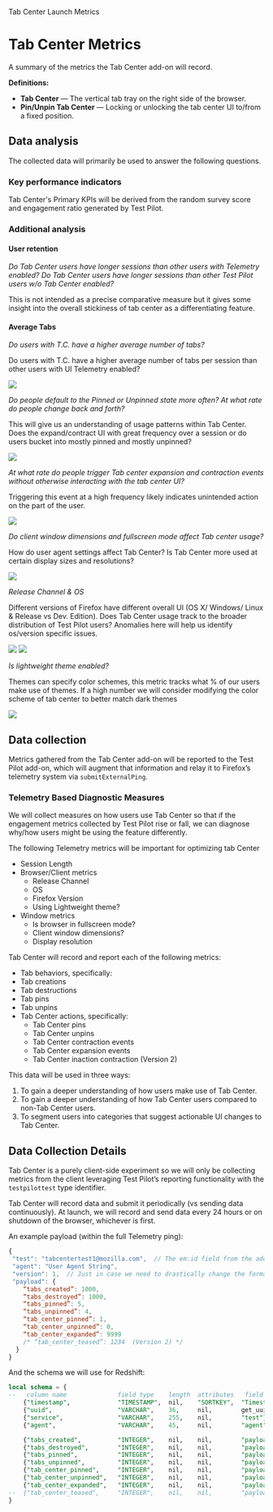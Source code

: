 Tab Center Launch Metrics

# Tab Center Metrics

A summary of the metrics the Tab Center add-on will record.

**Definitions:**

- **Tab Center** — The vertical tab tray on the right side of the browser.
- **Pin/Unpin Tab Center** — Locking or unlocking the tab center UI to/from a fixed position.

## Data analysis

The collected data will primarily be used to answer the following questions.

### Key performance indicators

Tab Center's Primary KPIs will be derived from the random survey score and engagement ratio generated by Test Pilot.

### Additional analysis

#### User retention

_Do Tab Center users have longer sessions than other users with Telemetry enabled? Do Tab Center users have longer sessions than other Test Pilot users w/o Tab Center enabled?_

This is not intended as a precise comparative measure but it gives some insight into the overall stickiness of tab center as a differentiating feature.

#### Average Tabs

_Do users with T.C. have a higher average number of tabs?_

Do users with T.C. have a higher average number of tabs per session than other users with UI Telemetry enabled?

<img src="images/tc-graphs-01.png">

_Do people default to the Pinned or Unpinned state more often? At what rate do people change back and forth?_

This will give us an understanding of usage patterns within Tab Center. Does the expand/contract UI with great frequency over a session or do users bucket into mostly pinned and mostly unpinned?

<img src="images/tc-graphs-02.png">

_At what rate do people trigger Tab center expansion and contraction events without otherwise interacting with the tab center UI?_

Triggering this event at a high frequency likely indicates unintended action on the part of the user.

<img src="images/tc-graphs-07.png">

_Do client window dimensions and fullscreen mode affect Tab center usage?_

How do user agent settings affect Tab Center? Is Tab Center more used at certain display sizes and resolutions?

<img src="images/tc-graphs-06.png">

_Release Channel & OS_

Different versions of Firefox have different overall UI (OS X/ Windows/ Linux & Release vs Dev. Edition). Does Tab Center usage track to the broader distribution of Test Pilot users? Anomalies here will help us identify os/version specific issues.

<img src="images/tc-graphs-04.png">

<img src="images/tc-graphs-05.png">

_Is lightweight theme enabled?_

Themes can specify color schemes, this metric tracks what % of our users make use of themes. If a high number we will consider modifying the color scheme of tab center to better match dark themes

<img src="images/tc-graphs-03.png">


## Data collection

Metrics gathered from the Tab Center add-on will be reported to the Test Pilot add-on, which will augment that information and relay it to Firefox’s telemetry system via `submitExternalPing`.

### Telemetry Based Diagnostic Measures

We will collect measures on how users use Tab Center so that if the engagement metrics collected by Test Pilot rise or fall, we can diagnose why/how users might be using the feature differently.

The following Telemetry metrics will be important for optimizing tab Center

- Session Length
- Browser/Client metrics
  - Release Channel
  - OS
  - Firefox Version
  - Using Lightweight theme?
- Window metrics
  - Is browser in fullscreen mode?
  - Client window dimensions?
  - Display resolution

Tab Center will record and report each of the following metrics:

-  Tab behaviors, specifically:
  - Tab creations
  - Tab destructions
  - Tab pins
  - Tab unpins
- Tab Center actions, specifically:
  - Tab Center pins
  - Tab Center unpins
  - Tab Center contraction events
  - Tab Center expansion events
  - Tab Center inaction contraction (Version 2)

This data will be used in three ways:

1. To gain a deeper understanding of how users make use of Tab Center.
2. To gain a deeper understanding of how Tab Center users compared to non-Tab Center users.
3. To segment users into categories that suggest actionable UI changes to Tab Center.

## Data Collection Details

Tab Center is a purely client-side experiment so we will only be collecting metrics from the client leveraging Test Pilot’s reporting functionality with the `testpilottest` type identifier.

Tab Center will record data and submit it periodically (vs sending data continuously).  At launch, we will record and send data every 24 hours or on shutdown of the browser, whichever is first.

An example payload (within the full Telemetry ping):

```js
{
 "test": "tabcentertest1@mozilla.com",  // The em:id field from the add-on
 "agent": "User Agent String",
 "version": 1,  // Just in case we need to drastically change the format later
 "payload": {
    “tabs_created”: 1000,
    “tabs_destroyed”: 1000,
    “tabs_pinned”: 5,
    “tabs_unpinned”: 4,
    “tab_center_pinned”: 1,
    “tab_center_unpinned”: 0,
    “tab_center_expanded”: 9999
    /* “tab_center_teased”: 1234  (Version 2) */
  }
}
```

And the schema we will use for Redshift:
```sql
local schema = {
--   column name              field type    length  attributes   field name
    {"timestamp",             "TIMESTAMP",  nil,    "SORTKEY",  "Timestamp"},
    {"uuid",                  "VARCHAR",    36,     nil,        get_uuid},
    {"service",               "VARCHAR",    255,    nil,        "test"},
    {"agent",                 "VARCHAR",    45,     nil,        "agent"},

    {"tabs_created",          "INTEGER",    nil,    nil,        "payload[tabs_created]"},
    {"tabs_destroyed",        "INTEGER",    nil,    nil,        "payload[tabs_destroyed]"},
    {"tabs_pinned",           "INTEGER",    nil,    nil,        "payload[tabs_pinned]"},
    {"tabs_unpinned",         "INTEGER",    nil,    nil,        "payload[tabs_unpinned]"},
    {"tab_center_pinned",     "INTEGER",    nil,    nil,        "payload[tab_center_pinned]"},
    {"tab_center_unpinned",   "INTEGER",    nil,    nil,        "payload[tab_center_unpinned]"},
    {"tab_center_expanded",   "INTEGER",    nil,    nil,        "payload[tab_center_expanded]"}
--  {"tab_center_teased",     "INTEGER",    nil,    nil,        "payload[tab_center_teased]"}  (Version 2)
}

```
